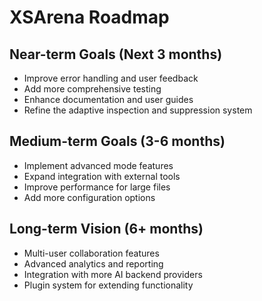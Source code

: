 # XSArena Roadmap

## Near-term Goals (Next 3 months)
- Improve error handling and user feedback
- Add more comprehensive testing
- Enhance documentation and user guides
- Refine the adaptive inspection and suppression system

## Medium-term Goals (3-6 months)
- Implement advanced mode features
- Expand integration with external tools
- Improve performance for large files
- Add more configuration options

## Long-term Vision (6+ months)
- Multi-user collaboration features
- Advanced analytics and reporting
- Integration with more AI backend providers
- Plugin system for extending functionality